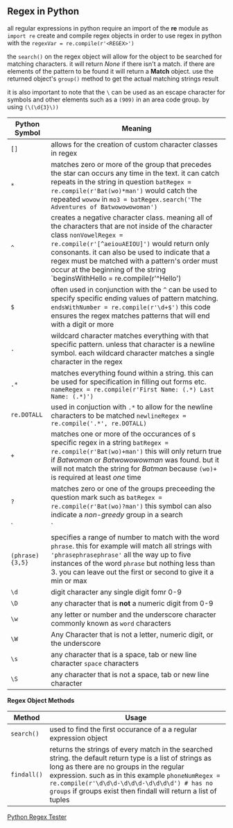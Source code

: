 ## Regex in Python


all regular expressions in python require an import of the **re** module as `import re`
create and compile regex objects in order to use regex in python with the `regexVar = re.compile(r'<REGEX>')`

the `search()` on the regex object will allow for the object to be searched for matching characters. it will return *None* if there isn't a match. if there are elements of the pattern to be found it will return a **Match** object. use the returned object's `group()` method to get the actual matching strings result

it is also important to note that the `\` can be used as an escape character for symbols and other elements such as a `(909)` in an area code group. by using `(\(\d{3}\))`

Python Symbol | Meaning
------------- | -------
`[]` | allows for the creation of custom character classes in regex
`*` | matches zero or more of the group that precedes the star can occurs any time in the text. it can catch repeats in the string in question `batRegex = re.compile(r'Bat(wo)*man')` would catch the repeated `wowow` in `mo3 = batRegex.search('The Adventures of Batwowowowoman')`
`^` | creates a negative character class. meaning all of the characters that are not inside of the character class `nonVowelRegex = re.compile(r'[^aeiouAEIOU]')` would return only consonants. it can also be used to indicate that a regex must be matched with a pattern's order  must occur at the beginning of the string `beginsWithHello = re.compile(r'^Hello')
`$` | often used in conjunction with the `^` can be used to specify specific ending values of pattern matching. `endsWithNumber = re.compile(r'\d+$')` this code ensures the regex matches patterns that will end with a digit or more
`.` | wildcard character matches everything with that specific pattern. unless that character is a newline symbol. each wildcard character matches a single character in the regex
`.*` | matches everything found within a string. this can be used for specification in filling out forms etc. `nameRegex = re.compile(r'First Name: (.*) Last Name: (.*)')`
`re.DOTALL` | used in conjuction with `.*` to allow for the newline characters to be matched `newlineRegex = re.compile('.*', re.DOTALL)`
`+` | matches one or more of the occurances of s specific regex in a string `batRegex = re.compile(r'Bat(wo)+man')` this will only return true if *Batwoman* or *Batwowowowman* was found. but it will not match the string for *Batman* because `(wo)+` is required at least *one* time 
`?` | matches zero or one of the groups preceeding the question mark such as `batRegex = re.compile(r'Bat(wo)?man')` this symbol can also indicate a *non-greedy* group in a search
`|`  | used for matching multiple instances of an expression such as `heroRegex = re.compile (r'Batman|Tina Fey')`  
`(phrase){3,5}` | specifies a range of number to match with the word `phrase`. this for example will match all strings with `'phrasephrasephrase'` all the way up to five instances of the word `phrase` but nothing less than 3. you can leave out the first or second to give it a min or max
`\d` | digit character any single digit fomr 0-9
`\D` | any character that is **not** a numeric digit from 0-9
`\w` | any letter or number and the underscore character commonly known as `word` characters
`\W` | Any Character that is not a letter, numeric digit, or the underscore
`\s` | any character that is a space, tab or new line character `space` characters
`\S` | any character that is not a space, tab or new line character


**Regex Object Methods**

Method | Usage
------- | ------
`search()` | used to find the first occurance of a a regular expression object
`findall()` | returns the strings of every match in the searched string. the default return type is a list of strings as long as there are no groups in the regular expression. such as in this example `phoneNumRegex = re.compile(r'\d\d\d-\d\d\d-\d\d\d\d') # has no groups` if groups exist then findall will return a list of tuples

[Python Regex Tester](https://pythex.org/)